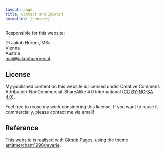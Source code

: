 ```yaml
---
layout: page
title: Contact and Imprint
permalink: /contact/
---
```


Responsible for this website:

DI Jakob Hürner, MSc<br/>
Vienna<br/>
Austria<br/>
[mail@jakobhuerner.at](mailto:mail@jakobhuerner.at)

## License

My published content on this website is licensed under Creative Commons Attribution-NonCommercial-ShareAlike 4.0 International ([CC BY-NC-SA 4.0](https://creativecommons.org/licenses/by-nc-sa/4.0/)).

Feel free to reuse my work considering this license. If you want to reuse it commercially, please contact me via email!

## Reference

This website is realised with [Github Pages](https://pages.github.com/), using the theme [amitmerchant1990/reverie](https://github.com/amitmerchant1990/reverie).